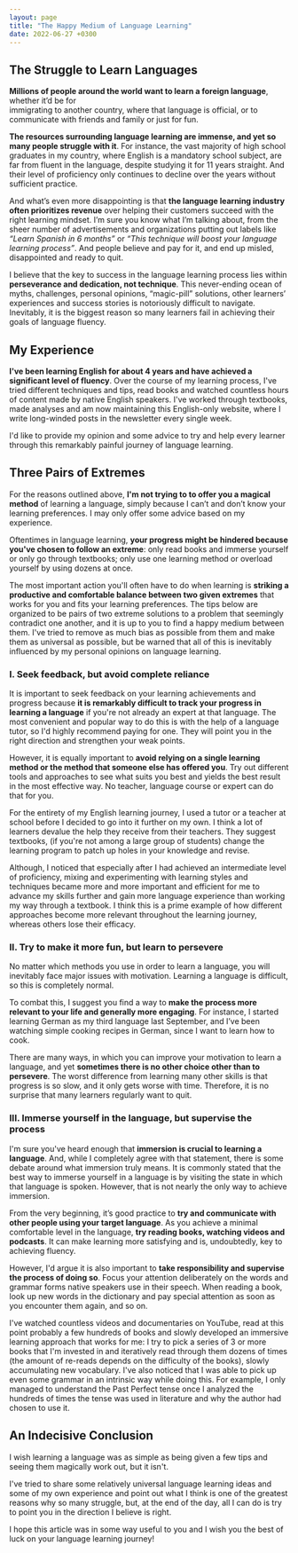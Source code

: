 ```yaml
---
layout: page
title: "The Happy Medium of Language Learning"
date: 2022-06-27 +0300
---
```


## The Struggle to Learn Languages

**Millions of people around the world want to learn a foreign language**, whether it’d be for \
 immigrating to another country, where that language is official,
 or to communicate with friends and family or just for fun.

**The resources surrounding language learning are immense, and yet so many people struggle with it**. For instance, the vast majority of high school
 graduates in my country, where English is a mandatory school subject, are far from fluent in the language, despite studying it for 11 years straight. And
 their level of proficiency only continues to decline over the years without sufficient practice.

And what’s even more disappointing is that **the language learning industry often prioritizes revenue** over helping their customers succeed with the right
 learning mindset. I’m sure you know what I’m talking about, from the sheer number of advertisements and organizations putting out labels like _“Learn 
 Spanish in 6 months”_ or _“This technique will boost your language learning process”_. And people believe and pay for it, and end up misled, disappointed
 and ready to quit.

I believe that the key to success in the language learning process lies within **perseverance and dedication, not technique**. This never-ending ocean of
 myths, challenges, personal opinions, “magic-pill” solutions, other learners’ experiences and success stories is notoriously difficult to navigate.
Inevitably, it is the biggest reason so many learners fail in achieving their goals of language fluency.

## My Experience

**I've been learning English for about 4 years and have achieved a significant level of fluency**. Over the course of my learning process, I've tried
different techniques and tips, read books and watched countless hours of content made by native English speakers. I've worked through textbooks, made
analyses and am now maintaining this English-only website, where I write long-winded posts in the newsletter every single week.

I'd like to provide my opinion and some advice to try and help every learner through this remarkably painful journey of language learning.

## Three Pairs of Extremes

For the reasons outlined above, **I'm not trying to to offer you a magical method** of learning a language, simply because I can’t and don’t know your
 learning preferences. I may only offer some advice based on my experience.

Oftentimes in language learning, **your progress might be hindered because you've chosen to follow an extreme**: only read books and immerse yourself or
 only go through textbooks; only use one learning method or overload yourself by using dozens at once.

The most important action you'll often have to do when learning is **striking a productive and comfortable balance between two given extremes** that
 works for you and fits your learning preferences. The tips below are organized to be pairs of two extreme solutions to a problem that seemingly 
 contradict one another, and it is up to you to find a happy medium between them. I've tried to remove as much bias as possible from them and make them as
 universal as possible, but be warned that all of this is inevitably influenced by my personal opinions on language learning.

### I. Seek feedback, but avoid complete reliance

It is important to seek feedback on your learning achievements and progress because **it is remarkably difficult to track your progress in learning a language**
 if you're not already an expert at that language. The most convenient and popular way to do this is with the help of a language tutor, so I'd
 highly recommend paying for one. They will point you in the right direction and strengthen your weak points.

However, it is equally important to **avoid relying on a single learning method or the method that someone else has offered you**.
 Try out different tools and approaches to see what suits you best and yields the best result in the most effective way. No teacher, language course
 or expert can do that for you.

For the entirety of my English learning journey, I used a tutor or a teacher at school before I decided to go into it further on my own. I think a lot of
learners devalue the help they receive from their teachers. They suggest textbooks, (if you're not among a large group of students) change the learning
program to patch up holes in your knowledge and revise.

Although, I noticed that especially after I had achieved an intermediate level of proficiency, mixing and experimenting with learning styles and techniques
 became more and more important and efficient for me to advance my skills further and gain more language experience than working my way through a 
 textbook. I think this is a prime example of how different approaches become more relevant throughout the learning journey, whereas others lose their
  efficacy.

### II. Try to make it more fun, but learn to persevere

No matter which methods you use in order to learn a language, you will inevitably face major issues with motivation. Learning a language is difficult, so
 this is completely normal.

To combat this, I suggest you find a way to **make the process more relevant to your life and generally more engaging**. For instance, I started learning
German as my third language last September, and I’ve been watching simple cooking recipes in German, since I want to learn how to cook.

There are many ways, in which you can improve your motivation to learn a language, and yet **sometimes there is no other choice other than to persevere**.
The worst difference from learning many other skills is that progress is so slow, and it only gets worse with time.
Therefore, it is no surprise that many learners regularly want to quit.

### III. Immerse yourself in the language, but supervise the process

I'm sure you've heard enough that **immersion is crucial to learning a language**. And, while I completely agree with that statement, there is some debate
around what immersion truly means. It is commonly stated that the best way to immerse yourself in a language is by visiting the state in which that
 language is spoken. However, that is not nearly the only way to achieve immersion.
 
From the very beginning, it’s good practice to **try and communicate with other people using your target language**. As you achieve a minimal comfortable level in the language, **try reading books, watching videos and podcasts**. It can make learning more satisfying and is, undoubtedly, key to achieving fluency.

However, I'd argue it is also important to **take responsibility and supervise the process of doing so**. Focus your attention deliberately on the words
 and grammar forms native speakers use in their speech. When reading a book, look up new words in the dictionary and pay special attention as soon as you
encounter them again, and so on.

I've watched countless videos and documentaries on YouTube, read at this point probably a few hundreds of books and slowly developed an immersive learning
approach that works for me: I try to pick a series of 3 or more books that I'm invested in and iteratively read through them dozens of times (the amount
 of re-reads depends on the difficulty of the books), slowly accumulating new vocabulary. I've also noticed that I was able to pick up even some grammar
 in an intrinsic way while doing this. For example, I only managed to understand the Past Perfect tense once I analyzed the hundreds of times the tense
 was used in literature and why the author had chosen to use it.

## An Indecisive Conclusion

I wish learning a language was as simple as being given a few tips and seeing them magically work out, but it isn't.

I've tried to share some relatively universal language learning ideas and some of my own experience and point out what I think is one of the greatest
reasons why so many struggle, but, at the end of the day, all I can do is try to point you in the direction I believe is right.

I hope this article was in some way useful to you and I wish you the best of luck on your language learning journey!

